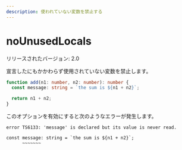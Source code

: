 ```yaml
---
description: 使われていない変数を禁止する
---
```


# noUnusedLocals

リリースされたバージョン: 2.0

宣言したにもかかわらず使用されていない変数を禁止します。

```typescript
function add(n1: number, n2: number): number {
  const message: string = `the sum is ${n1 + n2}`;

  return n1 + n2;
}
```

このオプションを有効にすると次のようなエラーが発生します。

```text
error TS6133: 'message' is declared but its value is never read.

const message: string = `the sum is ${n1 + n2}`;
      ~~~~~~~
```

